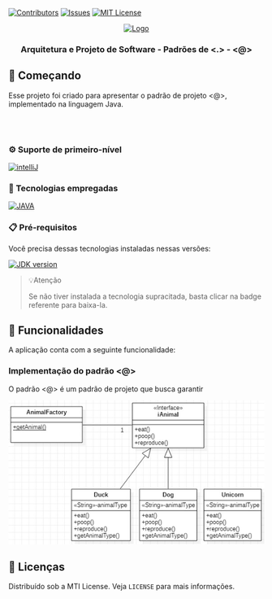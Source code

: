 [![Contributors][contributors-shield]][contributors-url]
[![Issues][issues-shield]][issues-url]
[![MIT License][license-shield]][license-url]

<div align="center">
  <a href="#">
    <img src="" style="width:200px; height:200px;"alt="Logo" />
  </a>

  <h3 align="center">Arquitetura e Projeto de Software - Padrões de <.> - <@></h3>

</div>

## 🔰 Começando

Esse projeto foi criado para apresentar o padrão de projeto <@>, implementado na linguagem Java.

<br/>
<br/>

### ⚙ Suporte de primeiro-nível

[![intelliJ][intelliJ]][intelliJ-url]

### 💾 Tecnologias empregadas

[![JAVA][JAVA]][JAVA-url]

### 📋 Pré-requisitos

Você precisa dessas tecnologias instaladas nessas versões:

[![JDK version][JDK-version]][JDK-installation]

>💡Atenção
>
> Se não tiver instalada a tecnologia supracitada, basta clicar na badge referente para baixa-la.

## 🎨 Funcionalidades

A aplicação conta com a seguinte funcionalidade:
<br/>

### Implementação do padrão <@>

O padrão <@> é um padrão de projeto que busca garantir 

<div align="center"><img src="assets\classDiagram.jpg"/></div>

## 📑 Licenças

Distribuído sob a MTI License. Veja `LICENSE` para mais informações.

<!-- ASSETS -->

<!-- BADGE - Contributors -->

[contributors-shield]: https://img.shields.io/github/contributors/toledkrw/<>.svg?style=for-the-badge
[contributors-url]: https://github.com/toledkrw/<>/graphs/contributors

<!-- BADGE - Issues -->

[issues-shield]: https://img.shields.io/github/issues/toledkrw/<>.svg?style=for-the-badge
[issues-url]: https://github.com/toledkrw/<>/issues

<!-- BADGE - License -->

[license-shield]: https://img.shields.io/github/license/toledkrw/<>.svg?style=for-the-badge
[license-url]: https://github.com/toledkrw/<>/blob/main/LICENSE

<!--  -->
<!-- TECHNOLOGIES -->
<!--  -->

<!-- BADGE - JAVA -->

[JAVA]: https://img.shields.io/badge/Java-fce303?logo=oracle&logoColor=black&style=for-the-badge
[JAVA-url]: https://www.oracle.com/java/technologies/downloads/

[JDK-version]: https://shields.io/badge/JDK-=_1.8-43853D?logo=openjdk&style=for-the-badge&logoColor=white
[JDK-installation]: https://access.redhat.com/documentation/pt-br/openjdk/8/html-single/installing_and_using_openjdk_8_for_windows/index#openjdk8-windows-installing-zipbundle

<!-- BADGE - intelliJ -->

[intelliJ]: https://img.shields.io/badge/intellij%20idea-blue.svg?style=for-the-badge&logo=intellijidea
[intelliJ-url]: https://www.jetbrains.com/idea/
